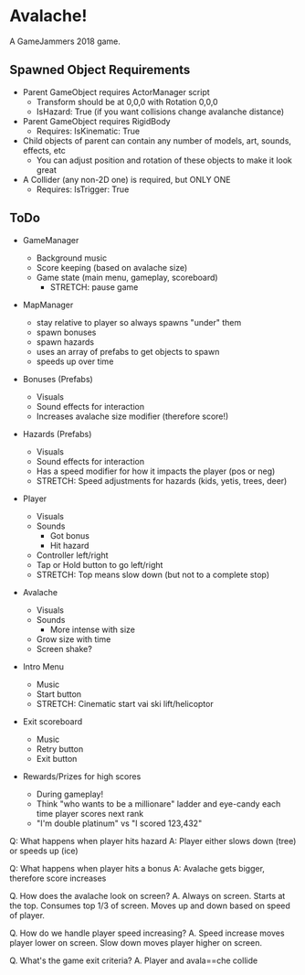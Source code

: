 Avalache!
=========

A GameJammers 2018 game.


Spawned Object Requirements
---------------------------

* Parent GameObject requires ActorManager script
  * Transform should be at 0,0,0 with Rotation 0,0,0
  * IsHazard: True (if you want collisions change avalanche distance)
* Parent GameObject requires RigidBody
  * Requires: IsKinematic: True
* Child objects of parent can contain any number of models, art, sounds, 
effects, etc
  * You can adjust position and rotation of these objects to make it look great
* A Collider (any non-2D one) is required, but ONLY ONE
  * Requires: IsTrigger: True


ToDo
----

* GameManager
  * Background music
  * Score keeping (based on avalache size)
  * Game state (main menu, gameplay, scoreboard)
    * STRETCH: pause game
* MapManager
  * stay relative to player so always spawns "under" them
  * spawn bonuses
  * spawn hazards
  * uses an array of prefabs to get objects to spawn
  * speeds up over time
* Bonuses (Prefabs)
  * Visuals
  * Sound effects for interaction
  * Increases avalache size modifier (therefore score!)
* Hazards (Prefabs)
  * Visuals
  * Sound effects for interaction
  * Has a speed modifier for how it impacts the player (pos or neg)
  * STRETCH: Speed adjustments for hazards (kids, yetis, trees, deer)
* Player
  * Visuals
  * Sounds
    * Got bonus
    * Hit hazard
  * Controller left/right
  * Tap or Hold button to go left/right
  * STRETCH: Top means slow down (but not to a complete stop)
* Avalache
  * Visuals
  * Sounds
    * More intense with size
  * Grow size with time
  * Screen shake?


* Intro Menu
  * Music
  * Start button
  * STRETCH: Cinematic start vai ski lift/helicoptor
* Exit scoreboard
  * Music
  * Retry button
  * Exit button

* Rewards/Prizes for high scores
  * During gameplay!
  * Think "who wants to be a millionare" ladder and eye-candy each time player scores next rank
  * "I'm double platinum" vs "I scored 123,432"



Q: What happens when player hits hazard
A: Player either slows down (tree) or speeds up (ice)

Q: What happens when player hits a bonus
A: Avalache gets bigger, therefore score increases

Q. How does the avalache look on screen?
A. Always on screen. Starts at the top. Consumes top 1/3 of screen. Moves up and down based on speed of player.

Q. How do we handle player speed increasing?
A. Speed increase moves player lower on screen. Slow down moves player higher on screen.

Q. What's the game exit criteria?
A. Player and avala==che collide